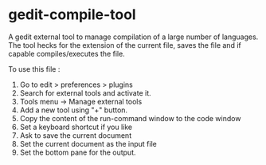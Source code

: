 gedit-compile-tool
==================

A gedit external tool to manage compilation of a large number of languages. The tool hecks for the extension of the current file, saves the file and if capable compiles/executes the file.

To use this file :

1. Go to edit > preferences > plugins
2. Search for external tools and activate it.
3. Tools menu -> Manage external tools
4. Add a new tool using "+" button.
5. Copy the content of the run-command window to the code window
6. Set a keyboard shortcut if you like
7. Ask to save the current document
8. Set the current document as the input file
9. Set the bottom pane for the output.
